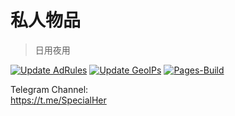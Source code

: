 # 私人物品
> 日用夜用  

[![Update AdRules](https://github.com/xOS/Config/actions/workflows/AdRules.yml/badge.svg)](https://github.com/xOS/Config/actions/workflows/AdRules.yml) [![Update GeoIPs](https://github.com/xOS/Config/actions/workflows/Country.mmdb.yml/badge.svg)](https://github.com/xOS/Config/actions/workflows/Country.mmdb.yml) [![Pages-Build](https://github.com/xOS/Config/actions/workflows/pages/pages-build-deployment/badge.svg)](https://github.com/xOS/Config/actions/workflows/pages/pages-build-deployment)

Telegram Channel:  
https://t.me/SpecialHer
